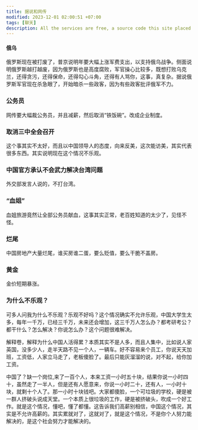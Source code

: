 ```yaml
---
title: 据说和网传
modified: 2023-12-01 02:00:51 +07:00
tags: [聊天]
description: All the services are free, a source code this site placed on github repository and intergration with netlify service, another service that you can use is github page for hosting your own static site.
---
```


####  俄乌

俄罗斯现在被打废了，普京说明年要大幅上涨军费支出，以支持俄乌战争。侧面说明俄罗斯越打越废，因为俄罗斯也是高度腐败，军官操心比较多，既想打败乌克兰，还得贪污，还得保命，还得勾心斗角，还得有人骂你，这事，真复杂。据说俄罗斯军官现在杀急眼了，开始暗杀一些政客，因为有些政客批评俄军不力。

### 公务员

网传要大幅裁公务员，并且减薪，然后取消“铁饭碗”。改成企业制度。

### 取消三中全会召开

这个事其实不太好，而且以中国领导人的态度，向来反美，这次能访美，其实代表很多东西。其实说明现在这个情况不乐观。

### 中国官方承认不会武力解决台湾问题

外交部发言人说的，不打台湾。

### “血姐”

血姐旅游竟然让全部公务员献血，这事其实正常，老百姓知道的太少了，见怪不怪。

### 烂尾

中国房地产大量烂尾，谁买房谁二蛋，要么贬值，要么干脆不盖房。

### 黄金

金价短期暴涨。

### 为什么不乐观？

可多人问我为什么不乐观？乐观不好吗？这个情况确实不允许乐观，中国大学生太多，每年一千万，已经三千万，未来还会增加，这三千万人怎么办？都考研考公？都干什么？怎么解决？你说怎么办？这个问题很难解决。

解释卷，解释为什么中国人活得累？本质其实不是人多，而且人集中，比如说人家英国，没多少人，走半天路不见一个人，一辆车。好不容易来个员工，你说天天加班，工资低，人家立马走了，老板傻脸了。最后只能灰溜溜的说，对不起，给你加工资。

中国了？缺一个岗位,来了一百个人，本来工资一小时五十块，结果你说一小时四十，虽然走了一半人，但是还有人愿意来，你说一小时二十，还有人，一小时十块，就剩十个人了。那一小时十块钱吧。大家都傻脸，一个可垃圾的学校，硬是被一群人挤破头说成天堂。一个本质上很垃圾的工作，硬是被挤破头，吹成一个好工作。就是这个情况，懂吧，懂了都懂。这告诉我们高薪别相信，中国这个情况，其实是不允许高薪的。其实累就对了，这就对了，就是这个情况，不是你个人努力能解决的，是这个社会努力才能解决的。
